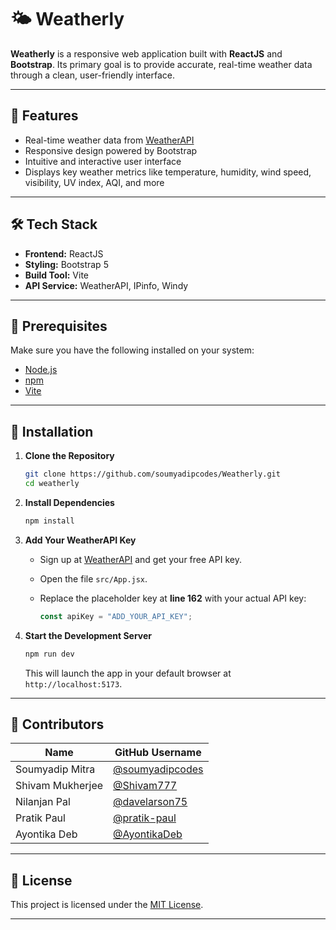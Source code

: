 # 🌤️ Weatherly

**Weatherly** is a responsive web application built with **ReactJS** and **Bootstrap**. Its primary goal is to provide accurate, real-time weather data through a clean, user-friendly interface.

---

## 🚀 Features

* Real-time weather data from [WeatherAPI](https://www.weatherapi.com/)
* Responsive design powered by Bootstrap
* Intuitive and interactive user interface
* Displays key weather metrics like temperature, humidity, wind speed, visibility, UV index, AQI, and more

---

## 🛠️ Tech Stack

* **Frontend:** ReactJS
* **Styling:** Bootstrap 5
* **Build Tool:** Vite
* **API Service:** WeatherAPI, IPinfo, Windy

---

## 🧰 Prerequisites

Make sure you have the following installed on your system:

* [Node.js](https://nodejs.org/)
* [npm](https://www.npmjs.com/)
* [Vite](https://vitejs.dev/)

---

## 🔧 Installation

1. **Clone the Repository**

   ```bash
   git clone https://github.com/soumyadipcodes/Weatherly.git
   cd weatherly
   ```

2. **Install Dependencies**

   ```bash
   npm install
   ```

3. **Add Your WeatherAPI Key**

   * Sign up at [WeatherAPI](https://www.weatherapi.com/) and get your free API key.
   * Open the file `src/App.jsx`.
   * Replace the placeholder key at **line 162** with your actual API key:

     ```javascript
     const apiKey = "ADD_YOUR_API_KEY";
     ```

4. **Start the Development Server**

   ```bash
   npm run dev
   ```

   This will launch the app in your default browser at `http://localhost:5173`.

---

## 👥 Contributors

| Name            | GitHub Username                                      |
| --------------- | ---------------------------------------------------- |
| Soumyadip Mitra | [@soumyadipcodes](https://github.com/soumyadipcodes) |
| Shivam Mukherjee | [@Shivam777](https://github.com/ShivamM777)             |
| Nilanjan Pal | [@davelarson75](https://github.com/davelarson75)             |
| Pratik Paul | [@pratik-paul](https://github.com/pratik-paul)             |
| Ayontika Deb | [@AyontikaDeb](https://github.com/AyontikaDeb)             |

---


## 📄 License

This project is licensed under the [MIT License](https://choosealicense.com/licenses/mit/).

---
